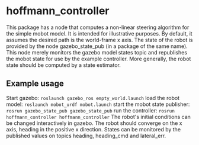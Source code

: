 # hoffmann_controller
This package has a node that computes a non-linear steering algorithm for the simple mobot model.
It is intended for illustrative purposes.  By default, it assumes the desired path is the world-frame x axis.
The state of the robot is provided by the node gazebo_state_pub (in a package of the same name).  This node
merely monitors the gazebo model states topic and republishes the mobot state for use by the example controller.
More generally, the robot state should be computed by a state estimator.  

## Example usage
Start gazebo:
`roslaunch gazebo_ros empty_world.launch` 
load the robot model:
`roslaunch mobot_urdf mobot.launch`
start the mobot state publisher:
`rosrun gazebo_state_pub gazebo_state_pub`
run the controller:
`rosrun hoffmann_controller hoffmann_controller`
The robot's initial conditions can be changed interactively in gazebo.  The robot should converge
on the x axis, heading in the positive x direction.  States can be monitored by the published
values on topics heading, heading_cmd and lateral_err.

    
